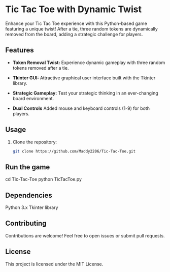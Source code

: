# Tic Tac Toe with Dynamic Twist

Enhance your Tic Tac Toe experience with this Python-based game featuring a unique twist! After a tie, three random tokens are dynamically removed from the board, adding a strategic challenge for players.

## Features

- **Token Removal Twist:** Experience dynamic gameplay with three random tokens removed after a tie.
  
- **Tkinter GUI:** Attractive graphical user interface built with the Tkinter library.

- **Strategic Gameplay:** Test your strategic thinking in an ever-changing board environment.
   
-  **Dual Controls** Added mouse and keyboard controls (1-9) for both players.

## Usage

1. Clone the repository:
   ```bash
   git clone https://github.com/Maddy2206/Tic-Tac-Toe.git

## Run the game

cd Tic-Tac-Toe
python TicTacToe.py

## Dependencies
Python 3.x
Tkinter library

## Contributing
Contributions are welcome! Feel free to open issues or submit pull requests.

## License
This project is licensed under the MIT License.
